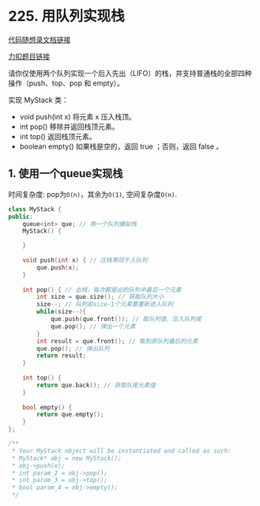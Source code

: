 # 225. 用队列实现栈

[代码随想录文档链接](https://www.programmercarl.com/0225.%E7%94%A8%E9%98%9F%E5%88%97%E5%AE%9E%E7%8E%B0%E6%A0%88.html#%E7%AE%97%E6%B3%95%E5%85%AC%E5%BC%80%E8%AF%BE)

[力扣题目链接](https://leetcode.cn/problems/implement-stack-using-queues/description/)

请你仅使用两个队列实现一个后入先出（LIFO）的栈，并支持普通栈的全部四种操作（push、top、pop 和 empty）。

实现 MyStack 类：

- void push(int x) 将元素 x 压入栈顶。
- int pop() 移除并返回栈顶元素。
- int top() 返回栈顶元素。
- boolean empty() 如果栈是空的，返回 true ；否则，返回 false 。

## 1. 使用一个queue实现栈

时间复杂度: pop为`O(n)`，其余为`O(1)`,
空间复杂度`O(n)`.

```cpp
class MyStack {
public:
    queue<int> que; // 用一个队列模拟栈
    MyStack() {

    }
    
    void push(int x) { // 压栈等同于入队列
        que.push(x);
    }
    
    int pop() { // 出栈，每次都是出的队列中最后一个元素
        int size = que.size(); // 获取队列大小
        size--; // 队列前size-1个元素要重新进入队列
        while(size--){
            que.push(que.front()); // 取队列值，压入队列尾
            que.pop(); // 弹出一个元素
        }
        int result = que.front(); // 取到原队列最后的元素
        que.pop(); // 弹出队列
        return result;
    }
    
    int top() {
        return que.back(); // 获取队尾元素值
    }
    
    bool empty() {
        return que.empty();
    }
};

/**
 * Your MyStack object will be instantiated and called as such:
 * MyStack* obj = new MyStack();
 * obj->push(x);
 * int param_2 = obj->pop();
 * int param_3 = obj->top();
 * bool param_4 = obj->empty();
 */
```